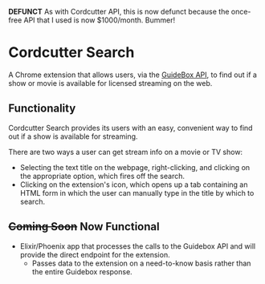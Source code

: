**DEFUNCT**
As with Cordcutter API, this is now defunct because the once-free API that I used is now $1000/month. Bummer!

# Cordcutter Search

A Chrome extension that allows users, via the [GuideBox API](http://www.guidebox.com), to find out if a show or movie is available for licensed streaming on the web.

## Functionality

Cordcutter Search provides its users with an easy, convenient way to find out if a show is available for streaming.

There are two ways a user can get stream info on a movie or TV show:
- Selecting the text title on the webpage, right-clicking, and clicking on the appropriate option, which fires off the search.
- Clicking on the extension's icon, which opens up a tab containing an HTML form in which the user can manually type in the title by which to search.

## ~~Coming Soon~~ Now Functional
- Elixir/Phoenix app that processes the calls to the Guidebox API and will provide the direct endpoint for the extension.
  - Passes data to the extension on a need-to-know basis rather than the entire Guidebox response.
